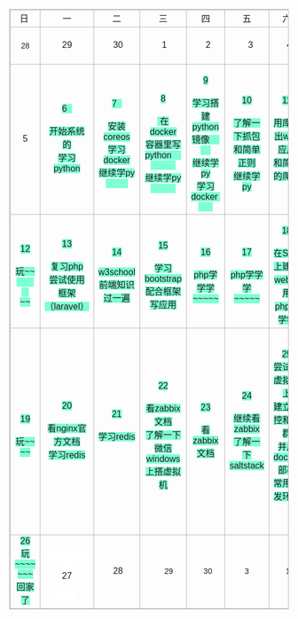 <!DOCTYPE html>
<html><head>
<meta http-equiv="Content-Type" content="text/html; charset=utf-8"><meta http-equiv="X-UA-Compatible" content="IE=8" />

<!--defaultCSS-->
<title>2015暑假计划（张子凯）</title>





<style type="text/css" id="wiz_todo_style_id" wiz_link_version="01.00.09">.wiz-todo, .wiz-todo-img {width: 16px; height: 16px; cursor: default; padding: 0 10px 0 2px; vertical-align: -10%;-webkit-user-select: none;} .wiz-todo-label { display: inline-block; padding-top: 7px; padding-bottom: 6px; line-height: 1.5;} .wiz-todo-label-checked {  color: #666;} .wiz-todo-label-unchecked {text-decoration: initial;} .wiz-todo-completed-info {padding-left: 44px; display: inline-block; } .wiz-todo-avatar { width:20px; height: 20px; vertical-align: -20%; margin-right:10px; border-radius: 2px;} .wiz-todo-account, .wiz-todo-dt { color: #666; }</style>
<style type="text/css" id="wiz_custom_css">
body
{
    font-family: 微软雅黑,"Microsoft YaHei", Georgia,Helvetica,Arial,sans-serif,宋体, PMingLiU,serif;
    font-size: 10.5pt;
    line-height: 1.5;
}
html, body
{
    
    
}
h1 {
    font-size:1.5em;
    font-weight:bold;
}
h2 {
    font-size:1.4em;
    font-weight:bold;
}
h3 {
    font-size:1.3em;
    font-weight:bold;
}
h4 {
    font-size:1.2em;
    font-weight:bold;
}
h5 {
    font-size:1.1em;
    font-weight:bold;
}
h6 {
    font-size:1.0em;
    font-weight:bold;
}
img {
    border:0;
    max-width: 100%;
    height: auto !important;
}
blockquote {
    margin-top:0px;
    margin-bottom:0px;
}
table {
    border-collapse:collapse;
    border:1px solid #bbbbbb;
}
td {
    border-collapse:collapse;
    border:1px solid #bbbbbb;
}
</style>
</head>

<body  style=""><table cellspacing="0" cellpadding="0" style="text-align: center; width: 100%;"><tbody><tr><td wiz_tag_attr_bk_color="" style=""><span style="background-color: rgb(255, 255, 255);">日<font face="微软雅黑">&nbsp;</font></span></td><td wiz_tag_attr_bk_color="" style=""><span style="background-color: rgb(255, 255, 255);">一</span></td><td wiz_tag_attr_bk_color="" style=""><span style="background-color: rgb(255, 255, 255);">二</span></td><td wiz_tag_attr_bk_color="" style=""><span style="background-color: rgb(255, 255, 255);">三</span></td><td wiz_tag_attr_bk_color="" style=""><span style="background-color: rgb(255, 255, 255);">四</span></td><td wiz_tag_attr_bk_color="" style=""><span style="background-color: rgb(255, 255, 255);">五</span></td><td wiz_tag_attr_bk_color="" style=""><span style="background-color: rgb(255, 255, 255);">六</span></td></tr><tr><td wiz_tag_attr_bk_color="" style=""><span style="background-color: rgb(255, 255, 255); font-size: 10.5pt; line-height: 1.5;"><br>28</span><span style="background-color: rgb(255, 255, 255);"><br><br></span></td><td wiz_tag_attr_bk_color="" style="text-align: center;"><span style="background-color: rgb(255, 255, 255);">&nbsp;29<font face="微软雅黑">&nbsp;</font></span></td><td wiz_tag_attr_bk_color="" style=""><span style="background-color: rgb(255, 255, 255);">&nbsp;30</span></td><td wiz_tag_attr_bk_color="" style=""><span style="background-color: rgb(255, 255, 255);">&nbsp;1</span></td><td wiz_tag_attr_bk_color="" style="text-align: center;"><span style="background-color: rgb(255, 255, 255);">&nbsp; 2</span></td><td wiz_tag_attr_bk_color="" style=""><span style="background-color: rgb(255, 255, 255);">&nbsp; &nbsp;3</span></td><td wiz_tag_attr_bk_color="" style="">&nbsp; 4</td></tr><tr><td wiz_tag_attr_bk_color="" style=""><span style="background-color: rgb(255, 255, 255);">5</span></td><td wiz_tag_attr_bk_color="" style=""><span style="background-color: rgb(127, 255, 212);">6 &nbsp;<br><br>开始系统的<br>学习python</span></td><td wiz_tag_attr_bk_color="" style=""><span style="background-color: rgb(127, 255, 212);"><br>7 &nbsp;<br><br></span><span style="background-color: rgb(127, 255, 212);">安装coreos<br></span><span style="background-color: rgb(127, 255, 212);">学习docker</span><span style="background-color: rgb(127, 255, 212);"><br>继续学py &nbsp; &nbsp; &nbsp; &nbsp; &nbsp;</span></td><td wiz_tag_attr_bk_color="" style=""><span style="background-color: rgb(127, 255, 212);"><br>8<br><br>&nbsp;在docker<br>容器里写python &nbsp; &nbsp; &nbsp; &nbsp; &nbsp; &nbsp; &nbsp;&nbsp;<br>继续学py &nbsp; &nbsp; &nbsp; &nbsp; &nbsp;&nbsp;</span></td><td wiz_tag_attr_bk_color="" style=""><span style="background-color: rgb(127, 255, 212);"><br>9 <br><br>学习搭建python镜像 &nbsp; &nbsp; &nbsp; &nbsp;&nbsp;<br>继续学py<br></span><span style="background-color: rgb(127, 255, 212);">学习docker</span><span style="background-color: rgb(127, 255, 212);">&nbsp; &nbsp; &nbsp; &nbsp;&nbsp;</span></td><td wiz_tag_attr_bk_color="" style=""><span style="background-color: rgb(127, 255, 212);"><br>10 <br><br></span><span style="background-color: rgb(127, 255, 212);">了解一下抓包<br></span><span style="background-color: rgb(127, 255, 212);">和简单正则<br></span><span style="background-color: rgb(127, 255, 212);">继续学p</span><span style="background-color: rgb(127, 255, 212);">y</span><span style="background-color: rgb(127, 255, 212);"><br></span></td><td wiz_tag_attr_bk_color="" style=""><span style="background-color: rgb(127, 255, 212);"><br>11<br><br></span><span style="background-color: rgb(127, 255, 212);">用库写出web应用</span><br><span style="background-color: rgb(127, 255, 212);">和简单的爬虫</span><span style="background-color: rgb(127, 255, 212);"><br><br></span></td></tr><tr><td wiz_tag_attr_bk_color="" style=""><span style="background-color: rgb(127, 255, 212);"><br>12<br><br>玩~~ &nbsp; &nbsp; &nbsp; &nbsp; &nbsp; &nbsp;<br>~~<br></span></td><td wiz_tag_attr_bk_color="" style=""><span style="background-color: rgb(127, 255, 212);"><br>13<br><br></span><span style="background-color: rgb(127, 255, 212);">复习php</span><br><span style="background-color: rgb(127, 255, 212);">尝试使用框架（laravel）</span><span style="background-color: rgb(127, 255, 212);"><br></span></td><td wiz_tag_attr_bk_color="" style=""><span style="background-color: rgb(127, 255, 212);"><br>14<br><br>w3school<br>前端知识过一遍</span></td><td wiz_tag_attr_bk_color="" style=""><span style="background-color: rgb(127, 255, 212);"><br>15<br><br></span><span style="background-color: rgb(127, 255, 212);">学习bootstrap</span><br><span style="background-color: rgb(127, 255, 212);">配合框架写应用</span><span style="background-color: rgb(127, 255, 212);"><br></span></td><td wiz_tag_attr_bk_color="" style=""><span style="background-color: rgb(127, 255, 212);"><br>16<br><br>php学学学<br>~~~~~</span></td><td wiz_tag_attr_bk_color="" style=""><span style="background-color: rgb(127, 255, 212);"><br>17<br><br></span><span style="background-color: rgb(127, 255, 212);">php学学学</span><br><span style="background-color: rgb(127, 255, 212);">~~~~~</span><span style="background-color: rgb(127, 255, 212);"><br></span></td><td wiz_tag_attr_bk_color="" style=""><span style="background-color: rgb(127, 255, 212);"><br>18<br></span><br><span style="background-color: rgb(127, 255, 212);">在SAE上建立web应用</span><span style="background-color: rgb(127, 255, 212);"><br></span><span style="background-color: rgb(127, 255, 212);">php学学学</span><span style="background-color: rgb(127, 255, 212);"><br></span></td></tr><tr><td wiz_tag_attr_bk_color="" style=""><span style="background-color: rgb(127, 255, 212);"><br>19<br><br>玩~~<br>~~</span></td><td wiz_tag_attr_bk_color="" style=""><span style="background-color: rgb(127, 255, 212);"><br>20<br><br>看nginx官方文档<br></span><span style="background-color: rgb(127, 255, 212);">学习redis</span><span style="background-color: rgb(127, 255, 212);"><br><br></span></td><td wiz_tag_attr_bk_color="" style=""><span style="background-color: rgb(127, 255, 212);">21<br><br>学习redis<br></span><span style="background-color: rgb(127, 255, 212);"><br></span></td><td wiz_tag_attr_bk_color="" style=""><span style="background-color: rgb(127, 255, 212);"><br>22<br></span><span style="background-color: rgb(127, 255, 212);"><br></span><span style="background-color: rgb(127, 255, 212);">看zabbix文档<br></span><span style="background-color: rgb(127, 255, 212);">了解一下微信<br></span><span style="background-color: rgb(127, 255, 212);">windows上搭虚拟机</span></td><td wiz_tag_attr_bk_color="" style=""><span style="background-color: rgb(127, 255, 212);"><br>23<br><br>看zabbix文档<br><br></span></td><td wiz_tag_attr_bk_color="" style=""><span style="background-color: rgb(127, 255, 212);"><br>24<br><br></span><span style="background-color: rgb(127, 255, 212);">继续看zabbix<br>了解一下saltstack<br></span><br></td><td wiz_tag_attr_bk_color="" style=""><span style="background-color: rgb(127, 255, 212);"><br><br>25<br>尝试在虚拟机上<br>建立监控和集群<br>并用docker部署<br>常用开发环境<br><br><br><br></span></td></tr><tr><td wiz_tag_attr_bk_color="" style=""><span style="background-color: rgb(127, 255, 212);">26<br>玩~~~~<br>~~~回家了</span></td><td wiz_tag_attr_bk_color="" style=""><span style="background-color: rgb(255, 255, 255);"><br>&nbsp; &nbsp; &nbsp; &nbsp; &nbsp; &nbsp; &nbsp; &nbsp; &nbsp; &nbsp; &nbsp;<br>27<br><br>&nbsp; &nbsp; &nbsp; &nbsp;&nbsp;</span></td><td wiz_tag_attr_bk_color="" style=""><span style="background-color: rgb(255, 255, 255);">&nbsp;28</span></td><td wiz_tag_attr_bk_color="" style=""><font face="微软雅黑">&nbsp; &nbsp;</font><font face="微软雅黑">&nbsp;&nbsp;</font><span style="background-color: rgb(255, 255, 255); font-size: 10.5pt; line-height: 1.5;">29</span><font face="微软雅黑"><br></font></td><td wiz_tag_attr_bk_color="" style=""><font face="微软雅黑">&nbsp;&nbsp;</font><span style="background-color: rgb(255, 255, 255); font-size: 10.5pt; line-height: 1.5;">30</span><font face="微软雅黑"><br></font></td><td wiz_tag_attr_bk_color="" style=""><span style="background-color: rgb(255, 255, 255); font-size: 10.5pt; line-height: 1.5;">3</span></td><td wiz_tag_attr_bk_color="" style=""><font face="微软雅黑">&nbsp;</font><span style="background-color: rgb(255, 255, 255); font-size: 10.5pt; line-height: 1.5;">1</span><font face="微软雅黑"><br></font></td></tr></tbody></table></body></html>
